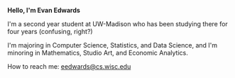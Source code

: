 **Hello, I'm Evan Edwards**

I'm a second year student at UW-Madison who has been studying there for four years (confusing, right?)

I'm majoring in Computer Science, Statistics, and Data Science, and I'm minoring in Mathematics, Studio Art, and Economic Analytics.

<!---
- Interested in machine learning and quanitative finance
-Currently working on a research project within the school of Education on large
-->
How to reach me: [eedwards@cs.wisc.edu](mailto:eedwards@cs.wisc.edu)

